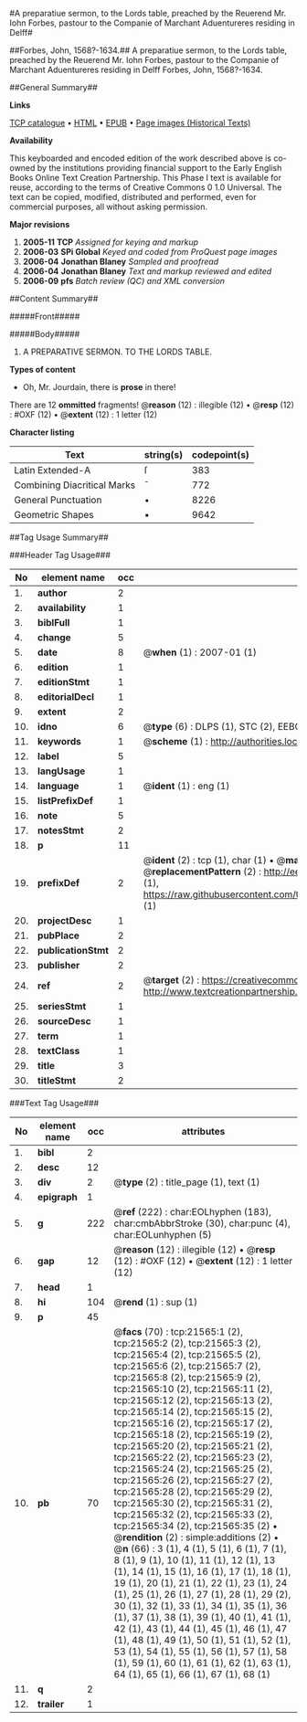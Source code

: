 #A preparatiue sermon, to the Lords table, preached by the Reuerend Mr. Iohn Forbes, pastour to the Companie of Marchant Aduentureres residing in Delff#

##Forbes, John, 1568?-1634.##
A preparatiue sermon, to the Lords table, preached by the Reuerend Mr. Iohn Forbes, pastour to the Companie of Marchant Aduentureres residing in Delff
Forbes, John, 1568?-1634.

##General Summary##

**Links**

[TCP catalogue](http://www.ota.ox.ac.uk/tcp/)  • 
[HTML](http://tei.it.ox.ac.uk/tcp/Texts-HTML/free/A01/A01030.html)  • 
[EPUB](http://tei.it.ox.ac.uk/tcp/Texts-EPUB/free/A01/A01030.epub) • 
[Page images (Historical Texts)](https://data.historicaltexts.jisc.ac.uk/view?pubId=eebo-99856049e&pageId=eebo-99856049e-21565-1)

**Availability**

This keyboarded and encoded edition of the
	       work described above is co-owned by the institutions
	       providing financial support to the Early English Books
	       Online Text Creation Partnership. This Phase I text is
	       available for reuse, according to the terms of Creative
	       Commons 0 1.0 Universal. The text can be copied,
	       modified, distributed and performed, even for
	       commercial purposes, all without asking permission.

**Major revisions**

1. __2005-11__ __TCP__ *Assigned for keying and markup*
1. __2006-03__ __SPi Global__ *Keyed and coded from ProQuest page images*
1. __2006-04__ __Jonathan Blaney__ *Sampled and proofread*
1. __2006-04__ __Jonathan Blaney__ *Text and markup reviewed and edited*
1. __2006-09__ __pfs__ *Batch review (QC) and XML conversion*

##Content Summary##

#####Front#####

#####Body#####

1. A PREPARATIVE SERMON. TO THE LORDS TABLE.

**Types of content**

  * Oh, Mr. Jourdain, there is **prose** in there!

There are 12 **ommitted** fragments! 
 @__reason__ (12) : illegible (12)  •  @__resp__ (12) : #OXF (12)  •  @__extent__ (12) : 1 letter (12)

**Character listing**


|Text|string(s)|codepoint(s)|
|---|---|---|
|Latin Extended-A|ſ|383|
|Combining             Diacritical Marks|̄|772|
|General Punctuation|•|8226|
|Geometric Shapes|▪|9642|

##Tag Usage Summary##

###Header Tag Usage###

|No|element name|occ|attributes|
|---|---|---|---|
|1.|__author__|2||
|2.|__availability__|1||
|3.|__biblFull__|1||
|4.|__change__|5||
|5.|__date__|8| @__when__ (1) : 2007-01 (1)|
|6.|__edition__|1||
|7.|__editionStmt__|1||
|8.|__editorialDecl__|1||
|9.|__extent__|2||
|10.|__idno__|6| @__type__ (6) : DLPS (1), STC (2), EEBO-CITATION (1), PROQUEST (1), VID (1)|
|11.|__keywords__|1| @__scheme__ (1) : http://authorities.loc.gov/ (1)|
|12.|__label__|5||
|13.|__langUsage__|1||
|14.|__language__|1| @__ident__ (1) : eng (1)|
|15.|__listPrefixDef__|1||
|16.|__note__|5||
|17.|__notesStmt__|2||
|18.|__p__|11||
|19.|__prefixDef__|2| @__ident__ (2) : tcp (1), char (1)  •  @__matchPattern__ (2) : ([0-9\-]+):([0-9IVX]+) (1), (.+) (1)  •  @__replacementPattern__ (2) : http://eebo.chadwyck.com/downloadtiff?vid=$1&page=$2 (1), https://raw.githubusercontent.com/textcreationpartnership/Texts/master/tcpchars.xml#$1 (1)|
|20.|__projectDesc__|1||
|21.|__pubPlace__|2||
|22.|__publicationStmt__|2||
|23.|__publisher__|2||
|24.|__ref__|2| @__target__ (2) : https://creativecommons.org/publicdomain/zero/1.0/ (1), http://www.textcreationpartnership.org/docs/. (1)|
|25.|__seriesStmt__|1||
|26.|__sourceDesc__|1||
|27.|__term__|1||
|28.|__textClass__|1||
|29.|__title__|3||
|30.|__titleStmt__|2||


###Text Tag Usage###

|No|element name|occ|attributes|
|---|---|---|---|
|1.|__bibl__|2||
|2.|__desc__|12||
|3.|__div__|2| @__type__ (2) : title_page (1), text (1)|
|4.|__epigraph__|1||
|5.|__g__|222| @__ref__ (222) : char:EOLhyphen (183), char:cmbAbbrStroke (30), char:punc (4), char:EOLunhyphen (5)|
|6.|__gap__|12| @__reason__ (12) : illegible (12)  •  @__resp__ (12) : #OXF (12)  •  @__extent__ (12) : 1 letter (12)|
|7.|__head__|1||
|8.|__hi__|104| @__rend__ (1) : sup (1)|
|9.|__p__|45||
|10.|__pb__|70| @__facs__ (70) : tcp:21565:1 (2), tcp:21565:2 (2), tcp:21565:3 (2), tcp:21565:4 (2), tcp:21565:5 (2), tcp:21565:6 (2), tcp:21565:7 (2), tcp:21565:8 (2), tcp:21565:9 (2), tcp:21565:10 (2), tcp:21565:11 (2), tcp:21565:12 (2), tcp:21565:13 (2), tcp:21565:14 (2), tcp:21565:15 (2), tcp:21565:16 (2), tcp:21565:17 (2), tcp:21565:18 (2), tcp:21565:19 (2), tcp:21565:20 (2), tcp:21565:21 (2), tcp:21565:22 (2), tcp:21565:23 (2), tcp:21565:24 (2), tcp:21565:25 (2), tcp:21565:26 (2), tcp:21565:27 (2), tcp:21565:28 (2), tcp:21565:29 (2), tcp:21565:30 (2), tcp:21565:31 (2), tcp:21565:32 (2), tcp:21565:33 (2), tcp:21565:34 (2), tcp:21565:35 (2)  •  @__rendition__ (2) : simple:additions (2)  •  @__n__ (66) : 3 (1), 4 (1), 5 (1), 6 (1), 7 (1), 8 (1), 9 (1), 10 (1), 11 (1), 12 (1), 13 (1), 14 (1), 15 (1), 16 (1), 17 (1), 18 (1), 19 (1), 20 (1), 21 (1), 22 (1), 23 (1), 24 (1), 25 (1), 26 (1), 27 (1), 28 (1), 29 (2), 30 (1), 32 (1), 33 (1), 34 (1), 35 (1), 36 (1), 37 (1), 38 (1), 39 (1), 40 (1), 41 (1), 42 (1), 43 (1), 44 (1), 45 (1), 46 (1), 47 (1), 48 (1), 49 (1), 50 (1), 51 (1), 52 (1), 53 (1), 54 (1), 55 (1), 56 (1), 57 (1), 58 (1), 59 (1), 60 (1), 61 (1), 62 (1), 63 (1), 64 (1), 65 (1), 66 (1), 67 (1), 68 (1)|
|11.|__q__|2||
|12.|__trailer__|1||

